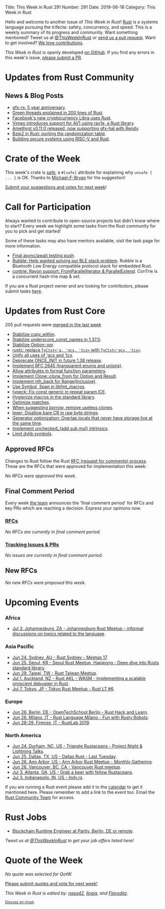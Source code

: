 Title: This Week in Rust 291
Number: 291
Date: 2019-06-18
Category: This Week in Rust

Hello and welcome to another issue of *This Week in Rust*!
[Rust](http://rust-lang.org) is a systems language pursuing the trifecta: safety, concurrency, and speed.
This is a weekly summary of its progress and community.
Want something mentioned? Tweet us at [@ThisWeekInRust](https://twitter.com/ThisWeekInRust) or [send us a pull request](https://github.com/cmr/this-week-in-rust).
Want to get involved? [We love contributions](https://github.com/rust-lang/rust/blob/master/CONTRIBUTING.md).

*This Week in Rust* is openly developed [on GitHub](https://github.com/cmr/this-week-in-rust).
If you find any errors in this week's issue, [please submit a PR](https://github.com/cmr/this-week-in-rust/pulls).

# Updates from Rust Community

## News & Blog Posts

* [gfx-rs: 5 year anniversary](https://gfx-rs.github.io/2019/06/12/anniversary-5.html).
* [Green threads explained in 200 lines of Rust](https://cfsamson.gitbook.io/green-threads-explained-in-200-lines-of-rust/).
* [Facebook's new cryptocurrency Libra uses Rust](https://developers.libra.org/docs/community/coding-guidelines).
* [Vimeo introduces support for AV1 using rav1e, a Rust library](https://press.vimeo.com/61553-vimeo-introduces-support-for-royalty-free-video-codec-av1).
* [Amethyst v0.11.0 released, now supporting gfx-hal with Rendy](https://amethyst.rs/posts/release-0-11).
* [Bzip2 in Rust: porting the randomization table](https://people.gnome.org/~federico/blog/bzip2-in-rust-randomization-table.html).
* [Building secure systems using RISC-V and Rust](https://content.riscv.org/wp-content/uploads/2019/06/14.05-building_secure_systems-1.pdf).

# Crate of the Week

This week's crate is [safe](https://github.com/Centril/rust-safe), a `#[safe]` attribute for explaining why `unsafe { ... }` is OK. Thanks to [Michael-F-Bryan](https://users.rust-lang.org/t/crate-of-the-week/2704/569) for the suggestion!

[Submit your suggestions and votes for next week][submit_crate]!

[submit_crate]: https://users.rust-lang.org/t/crate-of-the-week/2704

# Call for Participation

Always wanted to contribute to open-source projects but didn't know where to start?
Every week we highlight some tasks from the Rust community for you to pick and get started!

Some of these tasks may also have mentors available, visit the task page for more information.

* [Final async/await testing push](https://internals.rust-lang.org/t/final-async-await-testing-push/10423).
* [Rubble: Help wanted solving our BLE stack problem](https://mckeogh.tech/help-wanted-ble/). Rubble is a Bluetooth Low Energy compatible protocol stack for embedded Rust.
* [contrie: Rayon support: FromParallelIterator & ParallelExtend](https://github.com/vorner/contrie/issues/3). ConTrie is a concurrent hash-trie map & set.

If you are a Rust project owner and are looking for contributors, please submit tasks [here][guidelines].

[guidelines]: https://users.rust-lang.org/t/twir-call-for-participation/4821

# Updates from Rust Core

205 pull requests were [merged in the last week][merged]

[merged]: https://github.com/search?q=is%3Apr+org%3Arust-lang+is%3Amerged+merged%3A2019-06-10..2019-06-17

* [Stabilize copy_within](https://github.com/rust-lang/rust/pull/61398).
* [Stabilize underscore_const_names in 1.37.0](https://github.com/rust-lang/rust/pull/61347).
* [Stabilize Option::xor](https://github.com/rust-lang/rust/pull/60376).
* [rustc: replace `TyCtxt<'a, 'gcx, 'tcx>` with `TyCtxt<'gcx, 'tcx>`](https://github.com/rust-lang/rust/pull/61722).
* [Unify all uses of 'gcx and 'tcx](https://github.com/rust-lang/rust/pull/61817).
* [Deprecate ONCE_INIT in future 1.38 release](https://github.com/rust-lang/rust/pull/61757).
* [Implement RFC 2645 (transparent enums and unions)](https://github.com/rust-lang/rust/pull/60463).
* [Allow attributes in formal function parameters](https://github.com/rust-lang/rust/pull/60669).
* [Implement Clone::clone_from for Option and Result](https://github.com/rust-lang/rust/pull/61348).
* [Implement nth_back for Range(Inclusive)](https://github.com/rust-lang/rust/pull/61671).
* [Use Symbol, Span in libfmt_macros](https://github.com/rust-lang/rust/pull/61568).
* [typeck: Fix const generic in repeat param ICE](https://github.com/rust-lang/rust/pull/61698).
* [Hygienize macros in the standard library](https://github.com/rust-lang/rust/pull/61629).
* [Optimize matches](https://github.com/rust-lang/rust/pull/60730).
* [When suggesting borrow, remove useless clones](https://github.com/rust-lang/rust/pull/61143).
* [lexer: Disallow bare CR in raw byte strings](https://github.com/rust-lang/rust/pull/60793).
* [Generator optimization: Overlap locals that never have storage live at the same time](https://github.com/rust-lang/rust/pull/60187).
* [Implement unchecked_{add,sub,mul} intrinsics](https://github.com/rust-lang/miri/pull/776).
* [Limit dylib symbols](https://github.com/rust-lang/rust/pull/59752).

## Approved RFCs

Changes to Rust follow the Rust [RFC (request for comments)
process](https://github.com/rust-lang/rfcs#rust-rfcs). These
are the RFCs that were approved for implementation this week:

*No RFCs were approved this week.*

## Final Comment Period

Every week [the team](https://www.rust-lang.org/team.html) announces the
'final comment period' for RFCs and key PRs which are reaching a
decision. Express your opinions now.

### [RFCs](https://github.com/rust-lang/rfcs/labels/final-comment-period)

*No RFCs are currently in final comment period.*

### [Tracking Issues & PRs](https://github.com/rust-lang/rust/labels/final-comment-period)

*No issues are currently in final comment period.*

## New RFCs

*No new RFCs were proposed this week.*

# Upcoming Events

### Africa

* [Jul  3. Johannesburg, ZA - Johannesburg Rust Meetup - informal discussions on topics related to the language](https://www.meetup.com/Johannesburg-Rust-Meetup/events/dgqmbryzkbfb/).

### Asia Pacific

* [Jun 24. Sydney, AU - Rust Sydney - Meetup 17](https://www.meetup.com/Rust-Sydney/events/262194894/).
* [Jun 25. Seoul, KR - Seoul Rust Meetup, Hapjeong - Deep dive into Rusts standard library](https://www.meetup.com/Rust-Seoul-Meetup/events/srxvzqyzjbhc/).
* [Jun 29. Taipei, TW - Rust Taiwan Meetup](https://www.facebook.com/events/2824830874225735/).
* [Jul  1. Auckland, NZ - Rust AKL - WASM - Implementing a scalable omiscient debugger in Rust](https://www.meetup.com/rust-akl/events/259480968/).
* [Jul  7. Tokyo, JP - Tokyo Rust Meetup - Rust LT #6](https://rust.connpass.com/event/133657/).

### Europe

* [Jun 26. Berlin, DE - OpenTechSchool Berlin - Rust Hack and Learn](https://www.meetup.com/opentechschool-berlin/events/gkkttqyzjbjc/).
* [Jun 26. Milano, IT - Rust Language Milano - Fun with Rusty Robots](https://www.meetup.com/rust-language-milano/events/262155219).
* [Jun 28-29. Firenze, IT - RustLab 2019](https://www.rustlab.it/).

### North America

* [Jun 24. Durham, NC, US - Triangle Rustaceans - Project Night & Lightning Talks](https://www.meetup.com/triangle-rustaceans/events/mfglwpyzjbgc/).
* [Jun 25. Dallas, TX, US - Dallas Rust - Last Tuesday](https://www.meetup.com/Dallas-Rust/events/zfgwzmyzjbhc/).
* [Jun 26. Ann Arbor, US - Ann Arbor Rust Meetup - Monthly Gathering](https://www.meetup.com/Ann-Arbor-Rust-Meetup/events/vsncvqyzjbjc/).
* [Jun 26. Vancouver, BC, CA - Vancouver Rust meetup](https://www.meetup.com/Vancouver-Rust/events/fzqqwqyzjbjc/).
* [Jul  3. Atlanta, GA, US - Grab a beer with fellow Rustaceans](https://www.meetup.com/Rust-ATL/events/kkzkxqyzkbfb/).
* [Jul  3. Indianapolis, IN, US - Indy.rs](https://www.meetup.com/indyrs/events/mffbtpyzkbfb/).

If you are running a Rust event please add it to the [calendar] to get
it mentioned here. Please remember to add a link to the event too.
Email the [Rust Community Team][community] for access.

[calendar]: https://www.google.com/calendar/embed?src=apd9vmbc22egenmtu5l6c5jbfc%40group.calendar.google.com
[community]: mailto:community-team@rust-lang.org

# Rust Jobs

* [Blockchain Runtime Engineer at Parity, Berlin, DE or remote](https://www.parity.io/jobs/#berlin-blockchain-runtime-engineer).

*Tweet us at [@ThisWeekInRust](https://twitter.com/ThisWeekInRust) to get your job offers listed here!*

# Quote of the Week

*No quote was selected for QotW.*

[Please submit quotes and vote for next week!](https://users.rust-lang.org/t/twir-quote-of-the-week/328)

*This Week in Rust is edited by: [nasa42](https://github.com/nasa42), [llogiq](https://github.com/llogiq), and [Flavsditz](https://github.com/Flavsditz).*

<small>[Discuss on r/rust]().</small>
